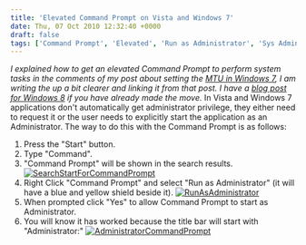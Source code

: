 ```yaml
---
title: 'Elevated Command Prompt on Vista and Windows 7'
date: Thu, 07 Oct 2010 12:32:40 +0000
draft: false
tags: ['Command Prompt', 'Elevated', 'Run as Administrator', 'Sys Admin']
---
```


_I explained how to get an elevated Command Prompt to perform system tasks in the comments of my post about setting the [MTU in Windows 7](/archives/2009/10/23/change-your-mtu-under-vista-windows-7-or-windows-8/), I am writing the up a bit clearer and linking it from that post. I have a [blog post for Windows 8](/archives/2013/03/12/elevated-command-prompt-on-windows-8/) if you have already made the move._ In Vista and Windows 7 applications don't automatically get administrator privilege, they either need to request it or the user needs to explicitly start the application as an Administrator. The way to do this with the Command Prompt is as follows:

1.  Press the "Start" button.
2.  Type "Command".
3.  "Command Prompt" will be shown in the search results. [![](/img/archive/2010/10/SearchStartForCommandPrompt-221x300.png "SearchStartForCommandPrompt")](/img/archive/2010/10/SearchStartForCommandPrompt.png)
4.  Right Click "Command Prompt" and select "Run as Administrator" (it will have a blue and yellow shield beside it). [![](/img/archive/2010/10/RunAsAdministrator.jpg "RunAsAdministrator")](/img/archive/2010/10/RunAsAdministrator.jpg)
5.  When prompted click "Yes" to allow Command Prompt to start as Administrator.
6.  You will know it has worked because the title bar will start with "Administrator:" [![](/img/archive/2010/10/AdministratorCommandPrompt.jpg "AdministratorCommandPrompt")](/img/archive/2010/10/AdministratorCommandPrompt.jpg)